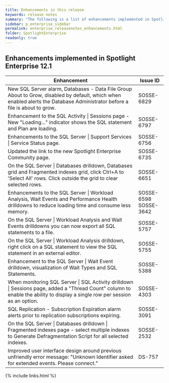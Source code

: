 ```yaml
---
title: Enhancements in this release
keywords: release notes
summary: "The following is a list of enhancements implemented in Spotlight Enterprise 12.1"
sidebar: p_enterprise_sidebar
permalink: enterprise_releasenotes_enhancements.html
folder: SpotlightEnterprise
readonly: true
---
```



## Enhancements implemented in Spotlight Enterprise 12.1

Enhancement | Issue ID
------------|---------
New SQL Server alarm, Databases - Data File Group About to Grow, disabled by default, which when enabled alerts the Database Administrator before a file is about to grow. | SOSSE-6829
Enhancement to the SQL Activity \| Sessions page - New "Loading..." indicator shows the SQL statement and Plan are loading. | SOSSE-6797
Enhancements to the SQL Server \| Support Services \| Service Status page. | SOSSE-6756
Updated the link to the new Spotlight Enterprise Community page. | SOSSE-6735
On the SQL Server \| Databases drilldown, Databases grid and Fragmented indexes grid, click Ctrl+A to 'Select All' rows. Click outside the grid to clear selected rows. | SOSSE-6651
Enhancements to the SQL Server \| Workload Analysis, Wait Events and Performance Health drilldowns to reduce loading time and consume less memory. | SOSSE-6598<br>SOSSE-3642
On the SQL Server \| Workload Analysis and Wait Events drilldowns you can now export all SQL statements to a file. | SOSSE-5757
On the SQL Server \| Workload Analysis drilldown, right click on a SQL statement to view the SQL statement in an external editor. | SOSSE-5755
Enhancement to the SQL Server \| Wait Event drilldown, visualization of Wait Types and SQL Statements. | SOSSE-5388
When monitoring SQL Server \| SQL Activity drilldown \| Sessions page, added a "Thread Count" column to enable the ability to display a single row per session as an option. | SOSSE-4303
SQL Replication - Subscription Expiration alarm alerts prior to replication subscriptions expiring. | SOSSE-3091
On the SQL Server \| Databases drilldown \| Fragmented indexes page - select multiple indexes to Generate Defragmentation Script for all selected indexes. | SOSSE-2532
Improved user interface design around previous unfriendly error message: "Unknown Identifier asked for extended events. Please connect." | DS-757


{% include links.html %}
